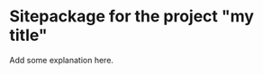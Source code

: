Sitepackage for the project "my title"
==============================================================

Add some explanation here.
